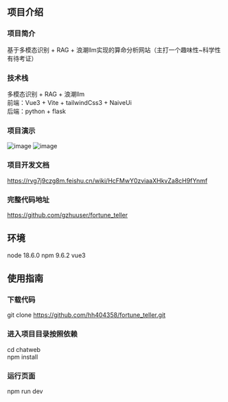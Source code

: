 ## 项目介绍
### 项目简介
基于多模态识别 + RAG + 浪潮llm实现的算命分析网站（主打一个趣味性~科学性有待考证）
### 技术栈
多模态识别 + RAG + 浪潮llm<br/>
前端：Vue3 + Vite + tailwindCss3 + NaiveUi<br/>
后端：python + flask<br/>
### 项目演示
![image](https://github.com/user-attachments/assets/36bf365d-6866-40ed-a2d1-b82e96cd97fd)
![image](https://github.com/user-attachments/assets/94f707e6-077f-4c37-b158-d2d61c6c5b20)

### 项目开发文档
https://rvg7j9czg8m.feishu.cn/wiki/HcFMwY0zviaaXHkvZa8cH9fYnmf
### 完整代码地址
https://github.com/gzhuuser/fortune_teller
## 环境
node 18.6.0 npm 9.6.2 vue3
## 使用指南
### 下载代码
git clone https://github.com/hh404358/fortune_teller.git
### 进入项目目录按照依赖
cd chatweb<br/>
npm install
### 运行页面
npm run dev

